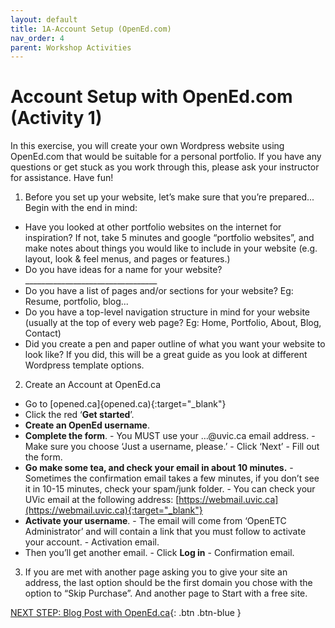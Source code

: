 ```yaml
---
layout: default
title: 1A-Account Setup (OpenEd.com)
nav_order: 4
parent: Workshop Activities
---
```

# Account Setup with OpenEd.com (Activity 1)
In this exercise, you will create your own Wordpress website using OpenEd.com that would be suitable for a personal portfolio. If you have any questions or get stuck as you work through this, please ask your instructor for assistance. Have fun!

1. Before you set up your website, let’s make sure that you’re prepared... Begin with the end in mind:
  - Have you looked at other portfolio websites on the internet for inspiration?  If not, take 5 minutes and google “portfolio websites”, and make notes about things you would like to include in your website (e.g. layout, look & feel menus, and pages or features.)
  - Do you have ideas for a name for your website? _________________________________
  - Do you have a list of pages and/or sections for your website? Eg: Resume, portfolio, blog...
  - Do you have a top-level navigation structure in mind for your website (usually at the top of every web page? Eg: Home, Portfolio, About, Blog, Contact)
  - Did you create a pen and paper outline of what you want your website to look like?  If you did, this will be a great guide as you look at different Wordpress template options.

2. Create an Account at OpenEd.ca
  - Go to [opened.ca]{opened.ca){:target="_blank"} 
  - Click the red ‘**Get started**’.
  - **Create an OpenEd username**.
  - **Complete the form**.
        - You MUST use your …@uvic.ca email address.
        - Make sure you choose ‘Just a username, please.’
        - Click ‘Next’
        - Fill out the form.
  - **Go make some tea, and check your email in about 10 minutes.**
        - Sometimes the confirmation email takes a few minutes, if you don’t see it in 10-15 minutes, check your spam/junk folder.
        - You can check your UVic email at the following address: [https://webmail.uvic.ca](https://webmail.uvic.ca){:target="_blank"} 
  - **Activate your username**.
        - The email will come from ‘OpenETC Administrator’ and will contain a link that you must follow to activate your account.
        - Activation email.
  - Then you’ll get another email.
        - Click **Log in**
        - Confirmation email.

3. If you are met with another page asking you to give your site an address, the last option should be the first domain you chose with the option to “Skip Purchase”. And another page to Start with a free site.

[NEXT STEP: Blog Post with OpenEd.ca](open-ed-blog-post){: .btn .btn-blue }
